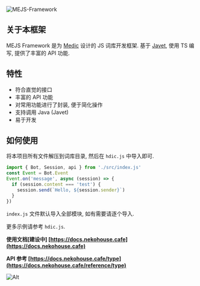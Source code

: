 ![MEJS-Framework](https://socialify.git.ci/Miaow233/MEJS-Framework/image?description=1&language=1&logo=https%3A%2F%2Fcdn.jsdelivr.net%2Fgh%2FMiaow233%2FMEJS-Framework%40main%2Fdocs%2F.vuepress%2Fpublic%2Fimages%2Flogo.png&name=1&owner=1&pattern=Charlie%20Brown&stargazers=1&theme=Light)

## 关于本框架

MEJS Framework 是为 [Medic](http://docs.nekohouse.cafe/Medic/) 设计的 JS 词库开发框架. 基于 [Javet](https://github.com/caoccao/Javet), 使用 TS 编写, 提供了丰富的 API 功能.

## 特性

- 符合直觉的接口
- 丰富的 API 功能
- 对常用功能进行了封装, 便于简化操作
- 支持调用 Java (Javet)
- 易于开发

## 如何使用

将本项目所有文件解压到词库目录, 然后在 `hdic.js` 中导入即可.

```js
import { Bot, Session, api } from './src/index.js'
const Event = Bot.Event
Event.on('message', async (session) => {
  if (session.content === 'test') {
    session.send(`Hello, ${session.sender}`)
  }
})
```

`index.js` 文件默认导入全部模块, 如有需要请逐个导入.

更多示例请参考 `hdic.js`.

**使用文档[建设中] [https://docs.nekohouse.cafe](https://docs.nekohouse.cafe)**

**API 参考 [https://docs.nekohouse.cafe/type](https://docs.nekohouse.cafe/reference/type)**

![Alt](https://repobeats.axiom.co/api/embed/80476bfcb2be552b6548029824d98780ddd5f7fc.svg 'Repobeats analytics image')
